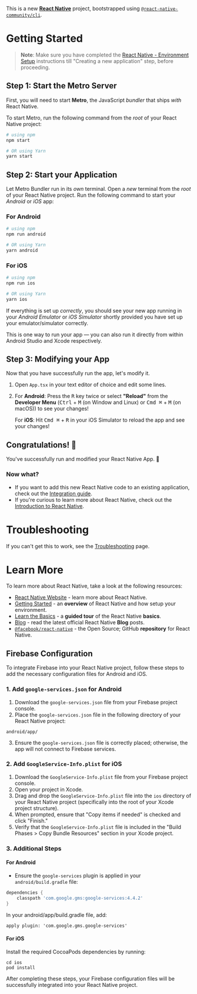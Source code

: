 This is a new [**React Native**](https://reactnative.dev) project, bootstrapped using [`@react-native-community/cli`](https://github.com/react-native-community/cli).

# Getting Started

>**Note**: Make sure you have completed the [React Native - Environment Setup](https://reactnative.dev/docs/environment-setup) instructions till "Creating a new application" step, before proceeding.

## Step 1: Start the Metro Server

First, you will need to start **Metro**, the JavaScript _bundler_ that ships _with_ React Native.

To start Metro, run the following command from the _root_ of your React Native project:

```bash
# using npm
npm start

# OR using Yarn
yarn start
```

## Step 2: Start your Application

Let Metro Bundler run in its _own_ terminal. Open a _new_ terminal from the _root_ of your React Native project. Run the following command to start your _Android_ or _iOS_ app:

### For Android

```bash
# using npm
npm run android

# OR using Yarn
yarn android
```

### For iOS

```bash
# using npm
npm run ios

# OR using Yarn
yarn ios
```

If everything is set up _correctly_, you should see your new app running in your _Android Emulator_ or _iOS Simulator_ shortly provided you have set up your emulator/simulator correctly.

This is one way to run your app — you can also run it directly from within Android Studio and Xcode respectively.

## Step 3: Modifying your App

Now that you have successfully run the app, let's modify it.

1. Open `App.tsx` in your text editor of choice and edit some lines.
2. For **Android**: Press the <kbd>R</kbd> key twice or select **"Reload"** from the **Developer Menu** (<kbd>Ctrl</kbd> + <kbd>M</kbd> (on Window and Linux) or <kbd>Cmd ⌘</kbd> + <kbd>M</kbd> (on macOS)) to see your changes!

   For **iOS**: Hit <kbd>Cmd ⌘</kbd> + <kbd>R</kbd> in your iOS Simulator to reload the app and see your changes!

## Congratulations! :tada:

You've successfully run and modified your React Native App. :partying_face:

### Now what?

- If you want to add this new React Native code to an existing application, check out the [Integration guide](https://reactnative.dev/docs/integration-with-existing-apps).
- If you're curious to learn more about React Native, check out the [Introduction to React Native](https://reactnative.dev/docs/getting-started).

# Troubleshooting

If you can't get this to work, see the [Troubleshooting](https://reactnative.dev/docs/troubleshooting) page.

# Learn More

To learn more about React Native, take a look at the following resources:

- [React Native Website](https://reactnative.dev) - learn more about React Native.
- [Getting Started](https://reactnative.dev/docs/environment-setup) - an **overview** of React Native and how setup your environment.
- [Learn the Basics](https://reactnative.dev/docs/getting-started) - a **guided tour** of the React Native **basics**.
- [Blog](https://reactnative.dev/blog) - read the latest official React Native **Blog** posts.
- [`@facebook/react-native`](https://github.com/facebook/react-native) - the Open Source; GitHub **repository** for React Native.

## Firebase Configuration

To integrate Firebase into your React Native project, follow these steps to add the necessary configuration files for Android and iOS.

### 1. Add `google-services.json` for Android
1. Download the `google-services.json` file from your Firebase project console.
2. Place the `google-services.json` file in the following directory of your React Native project:
```
android/app/
```
3. Ensure the `google-services.json` file is correctly placed; otherwise, the app will not connect to Firebase services.

### 2. Add `GoogleService-Info.plist` for iOS
1. Download the `GoogleService-Info.plist` file from your Firebase project console.
2. Open your project in Xcode.
3. Drag and drop the `GoogleService-Info.plist` file into the `ios` directory of your React Native project (specifically into the root of your Xcode project structure).
4. When prompted, ensure that "Copy items if needed" is checked and click "Finish."
5. Verify that the `GoogleService-Info.plist` file is included in the "Build Phases > Copy Bundle Resources" section in your Xcode project.

### 3. Additional Steps
#### For Android
- Ensure the `google-services` plugin is applied in your `android/build.gradle` file:
```gradle
dependencies {
    classpath 'com.google.gms:google-services:4.4.2'
}
```
In your android/app/build.gradle file, add:
```
apply plugin: 'com.google.gms.google-services'
```
#### For iOS
Install the required CocoaPods dependencies by running:
```
cd ios
pod install
```
After completing these steps, your Firebase configuration files will be successfully integrated into your React Native project.
